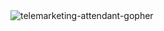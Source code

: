 <img src="https://github.com/user-attachments/assets/b2d3c454-c831-45bb-82a1-4f00dd25f547" alt="telemarketing-attendant-gopher" />
